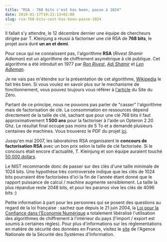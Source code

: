 ```yaml
---
title: "RSA : 768 bits c'est has been, passe à 1024"
date: 2010-01-17T19:21:13+01:00
slug: rsa-768-bits-cest-has-been-passe-1024
---
```


Il fallait s'y attendre, le 12 décembre dernier une équipe de chercheurs dirigée par T. Kleinjung a réussi à factoriser une clé RSA de **768 bits**, le projet aura duré **un an et demi**.


Pour ceux qui ne connaissent pas, l'algorithme **RSA** (_Rivest Shamir Adleman_) est un algorithme de chiffrement asymétrique à clé publique. Cet algorithme a été introduit en 1977 par [_Ron Rivest_](http://fr.wikipedia.org/wiki/Ron_Rivest), [_Adi Shamir_](http://fr.wikipedia.org/wiki/Adi_Shamir) et [_Len Adleman_](http://fr.wikipedia.org/wiki/Len_Adleman).

Je ne vais pas m'étendre sur la présentation de cet algorithme, [Wikipedia](http://fr.wikipedia.org/wiki/Rivest_Shamir_Adleman) le fait très bien. Si vous voulez en savoir plus sur le mechanisme de fonctionnement, vous pouvez toujours vous référer à [l'article](http://www.siteduzero.com/tutoriel-3-2170-la-cryptographie-asymetrique-rsa.html) du Site du Zéro.

Partant de ce principe, nous ne pouvons pas parler de "casser" l'algorithme mais de factorisation de clé. La consommation en ressources dépend directement de la taille de clé, sachant que pour une clé 768 bits il faut approximativement **1 500 ans** pour la factoriser à l'aide un Opteron 2.20 Ghz. Le résultat final occupe pas moins de 5 To et a demandé plusieurs centaines de machines. Vous trouverez le PDF du projet [ici](http://eprint.iacr.org/2010/006.pdf).

Jusqu'en mai 2007, les laboratoires RSA organisaient le **concours de factorisation RSA** avec un bon prix selon la taille de clé factorisée. Si le concours était encore d'actualité, T. Kleinjung et son équipe auraient touché [50 000 dollars](http://fr.wikipedia.org/wiki/Comp%C3%A9tition_de_factorisation_RSA).

Le NIST recommande donc de passer sur des clés d'une taille minimale de 1024 bits. Une hypothèse très controversée indique que les clés de 1024 bits pourraient être factorisées d'ici la fin de l'année étant donné que le rapport puissance de calcul / machine augmente sensiblement. La taille la plus répandue reste 2048 bits, et pour les paranos vive les clés de 4096 bits :)


Petite information à part pour les personnes qui se posent des questions au regard de la loi française : sachez que depuis le 21 juin 2004, la [Loi pour la Confiance dans l'Economie Numérique](http://fr.wikipedia.org/wiki/Loi_pour_la_confiance_dans_l'%C3%A9conomie_num%C3%A9rique) a totalement libéralisé l'utilisation des algorithmes de chiffrement à l'intérieur du pays (l'import / export est soumis à certaines règles). Pour plus d'informations sur les règlementations en matière de sécurité des données en France, visitez le [site](http://www.ssi.gouv.fr/) de l'Agence Nationale de la Sécurité des Systèmes d'Information.
